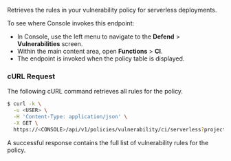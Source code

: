 Retrieves the rules in your vulnerability policy for serverless deployments.

To see where Console invokes this endpoint:

* In Console, use the left menu to navigate to the **Defend** > **Vulnerabilities** screen.
* Within the main content area, open **Functions** > **CI**.
* The endpoint is invoked when the policy table is displayed.

### cURL Request

The following cURL command retrieves all rules for the policy.

```bash
$ curl -k \
  -u <USER> \
  -H 'Content-Type: application/json' \
  -X GET \
  https://<CONSOLE>/api/v1/policies/vulnerability/ci/serverless?project=<PROJECT>
```

A successful response contains the full list of vulnerability rules for the policy.

